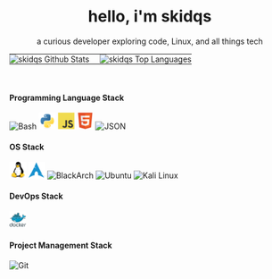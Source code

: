 <h1 align="center">hello, i'm skidqs</h1>
<p align="center">a curious developer exploring code, Linux, and all things tech</p>

<table align="center" cellpadding="0" cellspacing="0" style="border-collapse: collapse; border: none;">
  <tr>
    <td style="border: none; padding: 0;">
      <img src="https://github-readme-stats.vercel.app/api?username=skidqs&show_icons=true&hide_border=false&title_color=A78BFA&text_color=FFFFFF&icon_color=A78BFA&ring_color=A78BFA&bg_color=2D2D2D&count_private=true&hide_rank=false&card_width=380&cache_seconds=600" 
           alt="skidqs Github Stats" 
           width="380" style="border:0; outline:0;"/>
    </td>
    <td width="5"></td>
    <td style="border: none; padding: 0;">
      <img src="https://github-readme-stats.vercel.app/api/top-langs/?username=skidqs&layout=compact&hide_border=false&bg_color=2D2D2D&title_color=A78BFA&text_color=FFFFFF&card_width=300&langs_count=8&count_private=true&cache_seconds=600" 
           alt="skidqs Top Languages" 
           width="300" style="border:0; outline:0;"/>
    </td>
  </tr>
</table>

<br/>

<h4><b>Programming Language Stack</b></h4>
<p>
  <img src="https://www.vectorlogo.zone/logos/gnu_bash/gnu_bash-icon.svg" alt="Bash" width="30" height="30"/>
  <img src="https://raw.githubusercontent.com/devicons/devicon/master/icons/python/python-original.svg" alt="Python" width="30" height="30"/>
  <img src="https://raw.githubusercontent.com/devicons/devicon/master/icons/javascript/javascript-original.svg" alt="JavaScript" width="30" height="30"/>
  <img src="https://raw.githubusercontent.com/devicons/devicon/master/icons/html5/html5-original.svg" alt="HTML" width="30" height="30"/>
  <img src="https://files.catbox.moe/7x1y3u.png" alt="JSON" width="30" height="30"/>
</p>

<h4><b>OS Stack</b></h4>
<p>
  <img src="https://raw.githubusercontent.com/devicons/devicon/master/icons/linux/linux-original.svg" alt="Linux" width="30" height="30"/>
  <img src="https://raw.githubusercontent.com/devicons/devicon/master/icons/archlinux/archlinux-original.svg" alt="Arch Linux" width="30" height="30"/>
  <img src="https://blackarch.org/images/logo.png" alt="BlackArch" width="30" height="30"/>
  <img src="https://assets.ubuntu.com/v1/29985a98-ubuntu-logo32.png" alt="Ubuntu" width="30" height="30"/>
  <img src="https://files.catbox.moe/kakx9z.png" alt="Kali Linux" width="30" height="30"/>
</p>

<h4><b>DevOps Stack</b></h4>
<p>
  <img src="https://raw.githubusercontent.com/devicons/devicon/master/icons/docker/docker-original-wordmark.svg" alt="Docker" width="30" height="30"/>
</p>

<h4><b>Project Management Stack</b></h4>
<p>
  <img src="https://www.vectorlogo.zone/logos/git-scm/git-scm-icon.svg" alt="Git" width="30" height="30"/>
</p>
